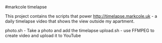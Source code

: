 #markcole timelapse

This project contains the scripts that power http://timelapse.markcole.uk - a daily timelapse video that shows the view outside my apartment.

photo.sh - Take a photo and add the timelapse
upload.sh - use FFMPEG to create video and upload it to YouTube